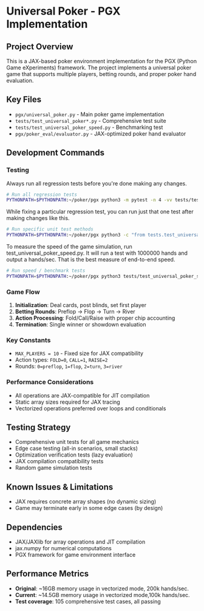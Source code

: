 # Universal Poker - PGX Implementation

## Project Overview
This is a JAX-based poker environment implementation for the PGX (Python Game eXperiments) framework. The project implements a universal poker game that supports multiple players, betting rounds, and proper poker hand evaluation.

## Key Files
- `pgx/universal_poker.py` - Main poker game implementation
- `tests/test_universal_poker*.py` - Comprehensive test suite
- `tests/test_universal_poker_speed.py` - Benchmarking test
- `pgx/poker_eval/evaluator.py` - JAX-optimized poker hand evaluator

## Development Commands

### Testing
Always run all regression tests before you're done making any changes.

```bash
# Run all regression tests
PYTHONPATH=$PYTHONPATH:~/poker/pgx python3 -m pytest -n 4 -vv tests/test_universal_poker*.py --ignore=tests/test_universal_poker_speed.py
```

While fixing a particular regression test, you can run just that one test after making changes like this.
```bash
# Run specific unit test methods
PYTHONPATH=$PYTHONPATH:~/poker/pgx python3 -c "from tests.test_universal_poker import TestUniversalPoker; TestUniversalPoker().test_init_basic()"
```

To measure the speed of the game simulation, run test_universal_poker_speed.py.  It will run a test with 1000000 hands and output a hands/sec.  That is the best measure of end-to-end speed.
```bash
# Run speed / benchmark tests
PYTHONPATH=$PYTHONPATH:~/poker/pgx python3 tests/test_universal_poker_speed.py
```

### Game Flow
1. **Initialization**: Deal cards, post blinds, set first player
2. **Betting Rounds**: Preflop → Flop → Turn → River
3. **Action Processing**: Fold/Call/Raise with proper chip accounting
4. **Termination**: Single winner or showdown evaluation

### Key Constants
- `MAX_PLAYERS = 10` - Fixed size for JAX compatibility
- Action types: `FOLD=0`, `CALL=1`, `RAISE=2`
- Rounds: `0=preflop`, `1=flop`, `2=turn`, `3=river`

### Performance Considerations
- All operations are JAX-compatible for JIT compilation
- Static array sizes required for JAX tracing
- Vectorized operations preferred over loops and conditionals

## Testing Strategy
- Comprehensive unit tests for all game mechanics
- Edge case testing (all-in scenarios, small stacks)
- Optimization verification tests (lazy evaluation)
- JAX compilation compatibility tests
- Random game simulation tests

## Known Issues & Limitations
- JAX requires concrete array shapes (no dynamic sizing)
- Game may terminate early in some edge cases (by design)

## Dependencies
- JAX/JAXlib for array operations and JIT compilation
- jax.numpy for numerical computations
- PGX framework for game environment interface

## Performance Metrics
- **Original**: ~16GB memory usage in vectorized mode, 200k hands/sec.
- **Current**: ~14.5GB memory usage in vectorized mode,100k hands/sec.
- **Test coverage**: 105 comprehensive test cases, all passing
